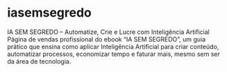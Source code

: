 # iasemsegredo
IA SEM SEGREDO – Automatize, Crie e Lucre com Inteligência Artificial  Página de vendas profissional do ebook “IA SEM SEGREDO”, um guia prático que ensina como aplicar Inteligência Artificial para criar conteúdo, automatizar processos, economizar tempo e faturar mais, mesmo sem ser da área de tecnologia. 
